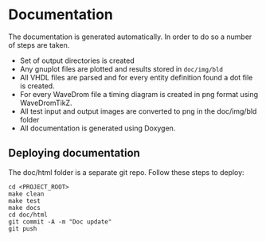 # Documentation

The documentation is generated automatically. In order to do so a number of steps are taken.

- Set of output directories is created
- Any gnuplot files are plotted and results stored in `doc/img/bld`
- All VHDL files are parsed and for every entity definition found a dot file is created.
- For every WaveDrom file a timing diagram is created in png format using WaveDromTikZ.
- All test input and output images are converted to png in the doc/img/bld folder
- All documentation is generated using Doxygen.

## Deploying documentation

The doc/html folder is a separate git repo. Follow these steps to deploy:

    cd <PROJECT_ROOT>
    make clean
    make test
    make docs
    cd doc/html
    git commit -A -m "Doc update"
    git push

